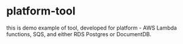 # platform-tool
this is demo example of tool, developed for platform -  AWS Lambda functions, SQS, and either RDS Postgres or DocumentDB. 
